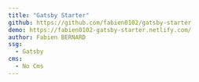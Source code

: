 ```yaml
---
title: "Gatsby Starter"
github: https://github.com/fabien0102/gatsby-starter
demo: https://fabien0102-gatsby-starter.netlify.com/
author: Fabien BERNARD
ssg:
  - Gatsby
cms:
  - No Cms
---
```

